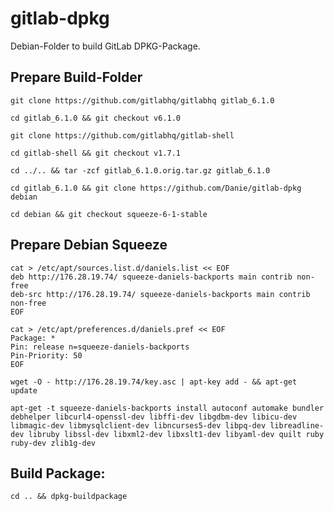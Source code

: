 # gitlab-dpkg
Debian-Folder to build GitLab DPKG-Package.

## Prepare Build-Folder

    git clone https://github.com/gitlabhq/gitlabhq gitlab_6.1.0

    cd gitlab_6.1.0 && git checkout v6.1.0

    git clone https://github.com/gitlabhq/gitlab-shell

    cd gitlab-shell && git checkout v1.7.1

    cd ../.. && tar -zcf gitlab_6.1.0.orig.tar.gz gitlab_6.1.0

    cd gitlab_6.1.0 && git clone https://github.com/Danie/gitlab-dpkg debian

    cd debian && git checkout squeeze-6-1-stable

## Prepare Debian Squeeze

    cat > /etc/apt/sources.list.d/daniels.list << EOF
    deb http://176.28.19.74/ squeeze-daniels-backports main contrib non-free
    deb-src http://176.28.19.74/ squeeze-daniels-backports main contrib non-free
    EOF

    cat > /etc/apt/preferences.d/daniels.pref << EOF
    Package: *
    Pin: release n=squeeze-daniels-backports
    Pin-Priority: 50
    EOF

    wget -O - http://176.28.19.74/key.asc | apt-key add - && apt-get update

    apt-get -t squeeze-daniels-backports install autoconf automake bundler debhelper libcurl4-openssl-dev libffi-dev libgdbm-dev libicu-dev libmagic-dev libmysqlclient-dev libncurses5-dev libpq-dev libreadline-dev libruby libssl-dev libxml2-dev libxslt1-dev libyaml-dev quilt ruby ruby-dev zlib1g-dev

## Build Package:

    cd .. && dpkg-buildpackage
